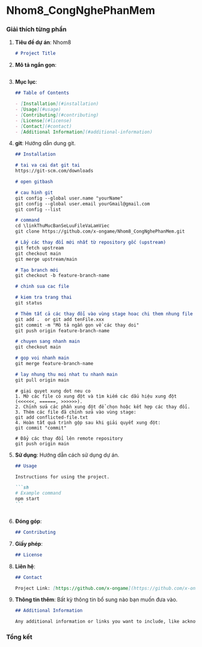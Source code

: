 # Nhom8_CongNghePhanMem

### Giải thích từng phần

1. **Tiêu đề dự án**: Nhom8

   ```markdown
   # Project Title
   ```

2. **Mô tả ngắn gọn**:

   ```markdown

   ```

3. **Mục lục**:

   ```markdown
   ## Table of Contents

   - [Installation](#installation)
   - [Usage](#usage)
   - [Contributing](#contributing)
   - [License](#license)
   - [Contact](#contact)
   - [Additional Information](#additional-information)
   ```

4. **git**: Hướng dẫn dung git.

   ````markdown
   ## Installation
   
   # tai va cai dat git tai
   https://git-scm.com/downloads
   
   # open gitbash
   
   # cau hinh git
   git config --global user.name "yourName"
   git config --global user.email yourGmail@gmail.com
   git config --list
   
   # command
   cd \linkThuMucBanSeLuuFileVaLamViec
   git clone https://github.com/x-ongame/Nhom8_CongNghePhanMem.git
   
   # Lấy các thay đổi mới nhất từ repository gốc (upstream)
   git fetch upstream
   git checkout main
   git merge upstream/main

   # Tạo branch mới
   git checkout -b feature-branch-name

   # chinh sua cac file

   # kiem tra trang thai
   git status
   
   # Thêm tất cả các thay đổi vào vùng stage hoac chi them nhung file da thay doi
   git add .  or git add tenFile.xxx
   git commit -m "Mô tả ngắn gọn về các thay doi"
   git push origin feature-branch-name

   # chuyen sang nhanh main
   git checkout main

   # gop voi nhanh main
   git merge feature-branch-name
   
   # lay nhung thu moi nhat tu nhanh main
   git pull origin main
   ````

   ```
   # giai quyet xung dot neu co
   1. Mở các file có xung đột và tìm kiếm các dấu hiệu xung đột (<<<<<<, ======, >>>>>>).
   2. Chỉnh sửa các phần xung đột để chọn hoặc kết hợp các thay đổi.
   3. Thêm các file đã chỉnh sửa vào vùng stage:
   git add conflicted-file.txt
   4. Hoàn tất quá trình gộp sau khi giải quyết xung đột:
   git commit "commit"

   # Đẩy các thay đổi lên remote repository
   git push origin main
   ```

5. **Sử dụng**: Hướng dẫn cách sử dụng dự án.

   ````markdown
   ## Usage

   Instructions for using the project.

   ```sh
   # Example command
   npm start
   ```
   ````

   ```

   ```

6. **Đóng góp**:

   ```markdown
   ## Contributing

   ```

7. **Giấy phép**:

   ```markdown
   ## License
   ```

8. **Liên hệ**:

   ```markdown
   ## Contact

   Project Link: [https://github.com/x-ongame](https://github.com/x-ongame)
   ```

9. **Thông tin thêm**: Bất kỳ thông tin bổ sung nào bạn muốn đưa vào.

   ```markdown
   ## Additional Information

   Any additional information or links you want to include, like acknowledgements, references, etc.
   ```

### Tổng kết
